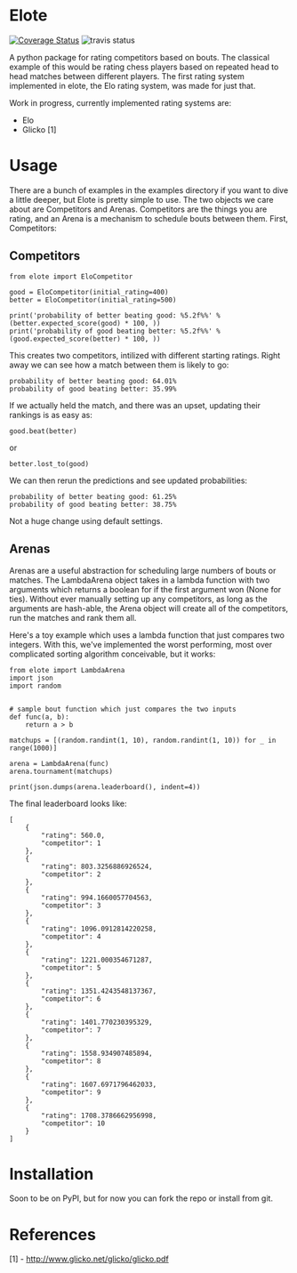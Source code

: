 Elote
=====

[![Coverage Status](https://coveralls.io/repos/wdm0006/elote/badge.svg?branch=master&service=github)](https://coveralls.io/github/wdm0006/elote?branch=master)  ![travis status](https://travis-ci.org/wdm0006/elote.svg?branch=master) 

A python package for rating competitors based on bouts. The classical example of this would be rating chess players based
on repeated head to head matches between different players. The first rating system implemented in elote, the Elo rating
system, was made for just that.

Work in progress, currently implemented rating systems are:

 * Elo
 * Glicko [1]

Usage
=====

There are a bunch of examples in the examples directory if you want to dive a little deeper, but 
Elote is pretty simple to use. The two objects we care about are Competitors and Arenas. Competitors 
are the things you are rating, and an Arena is a mechanism to schedule bouts between them. First, Competitors:

Competitors
-----------

    from elote import EloCompetitor
    
    good = EloCompetitor(initial_rating=400)
    better = EloCompetitor(initial_rating=500)
    
    print('probability of better beating good: %5.2f%%' % (better.expected_score(good) * 100, ))
    print('probability of good beating better: %5.2f%%' % (good.expected_score(better) * 100, ))

This creates two competitors, intilized with different starting ratings. Right away we can see how a match
between them is likely to go:

    probability of better beating good: 64.01%
    probability of good beating better: 35.99%

If we actually held the match, and there was an upset, updating their rankings is as easy as:

    good.beat(better)
    
or

    better.lost_to(good)
    
We can then rerun the predictions and see updated probabilities:

    probability of better beating good: 61.25%
    probability of good beating better: 38.75%
    
Not a huge change using default settings.

Arenas
------

Arenas are a useful abstraction for scheduling large numbers of bouts or matches. The LambdaArena object 
takes in a lambda function with two arguments which returns a boolean for if the first argument won (None for ties). Without 
ever manually setting up any competitors, as long as the arguments are hash-able, the Arena object will create
all of the competitors, run the matches and rank them all. 

Here's a toy example which uses a lambda function that just compares two integers. With this, we've implemented
the worst performing, most over complicated sorting algorithm conceivable, but it works:

    from elote import LambdaArena
    import json
    import random
    
    
    # sample bout function which just compares the two inputs
    def func(a, b):
        return a > b
    
    matchups = [(random.randint(1, 10), random.randint(1, 10)) for _ in range(1000)]
    
    arena = LambdaArena(func)
    arena.tournament(matchups)
    
    print(json.dumps(arena.leaderboard(), indent=4))

The final leaderboard looks like:

    [
        {
            "rating": 560.0,
            "competitor": 1
        },
        {
            "rating": 803.3256886926524,
            "competitor": 2
        },
        {
            "rating": 994.1660057704563,
            "competitor": 3
        },
        {
            "rating": 1096.0912814220258,
            "competitor": 4
        },
        {
            "rating": 1221.000354671287,
            "competitor": 5
        },
        {
            "rating": 1351.4243548137367,
            "competitor": 6
        },
        {
            "rating": 1401.770230395329,
            "competitor": 7
        },
        {
            "rating": 1558.934907485894,
            "competitor": 8
        },
        {
            "rating": 1607.6971796462033,
            "competitor": 9
        },
        {
            "rating": 1708.3786662956998,
            "competitor": 10
        }
    ]



Installation
============

Soon to be on PyPI, but for now you can fork the repo or install from git.

References
==========

 [1] - http://www.glicko.net/glicko/glicko.pdf